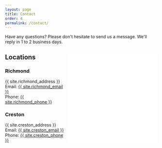 ```yaml
---
layout: page
title: Contact
order: 4
permalink: /contact/
---
```


  Have any questions? Please don't hesitate to send us a message. We'll reply in 1 to 2 business days.

<div>

<iframe width="60%" height="300px" align="right" frameborder="0" allowfullscreen allow="geolocation" src="//umap.openstreetmap.fr/en/map/untitled-map_1020009?scaleControl=false&miniMap=false&scrollWheelZoom=true&zoomControl=true&editMode=disabled&moreControl=false&searchControl=false&tilelayersControl=false&embedControl=false&datalayersControl=false&onLoadPanel=undefined&captionBar=false&captionMenus=false&fullscreenControl=false&locateControl=false&measureControl=false&editinosmControl=false&starControl=false"></iframe>

<h2>Locations</h2>

<h3> Richmond</h3>
{{ site.richmond_address }}
<br>
Email: <a class="u-email" href="mailto: {{ site.richmond_email | encode_email }}">{{ site.richmond_email }}</a>
<br>
Phone: <a class="u-phone" href="tel: {{ site.richmond_phone }}">{{ site.richmond_phone }}</a>


<h3> Creston</h3>
{{ site.creston_address }}
<br>
Email: <a class="u-email" href="mailto: {{ site.creston_email | encode_email }}">{{ site.creston_email }}</a>
<br>
Phone: <a class="u-phone" href="tel: {{ site.creston_phone }}">{{ site.creston_phone }}</a>

</div>
